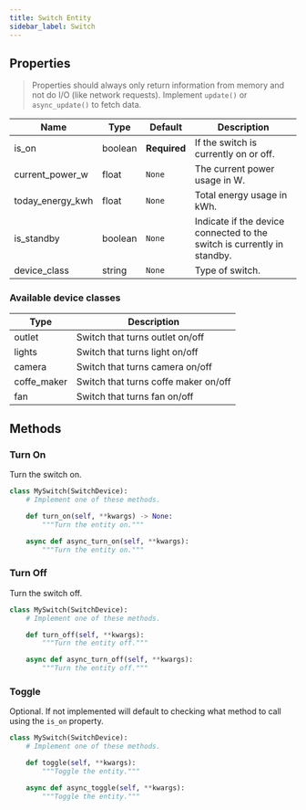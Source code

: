 ```yaml
---
title: Switch Entity
sidebar_label: Switch
---
```


## Properties

> Properties should always only return information from memory and not do I/O (like network requests). Implement `update()` or `async_update()` to fetch data.

| Name | Type | Default | Description
| ---- | ---- | ------- | -----------
| is_on | boolean | **Required** | If the switch is currently on or off.
| current_power_w | float | `None` | The current power usage in W.
| today_energy_kwh | float | `None` | Total energy usage in kWh.
| is_standby | boolean | `None` | Indicate if the device connected to the switch is currently in standby.
| device_class | string | `None` | Type of switch.

### Available device classes


| Type | Description
| ---- | -----------
| outlet | Switch that turns outlet on/off
| lights | Switch that turns light on/off
| camera | Switch that turns camera on/off
| coffe_maker | Switch that turns coffe maker on/off
| fan | Switch that turns fan on/off

## Methods

### Turn On

Turn the switch on.

```python
class MySwitch(SwitchDevice):
    # Implement one of these methods.

    def turn_on(self, **kwargs) -> None:
        """Turn the entity on."""

    async def async_turn_on(self, **kwargs):
        """Turn the entity on."""

```

### Turn Off

Turn the switch off.

```python
class MySwitch(SwitchDevice):
    # Implement one of these methods.

    def turn_off(self, **kwargs):
        """Turn the entity off."""

    async def async_turn_off(self, **kwargs):
        """Turn the entity off."""
```

### Toggle

Optional. If not implemented will default to checking what method to call using the `is_on` property.

```python
class MySwitch(SwitchDevice):
    # Implement one of these methods.

    def toggle(self, **kwargs):
        """Toggle the entity."""

    async def async_toggle(self, **kwargs):
        """Toggle the entity."""
```

